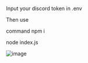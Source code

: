 Input your discord token in .env

Then use 

command npm i 

node index.js

![image](https://github.com/user-attachments/assets/900617fa-bec6-4697-9d24-ff50c1ca0f11)
